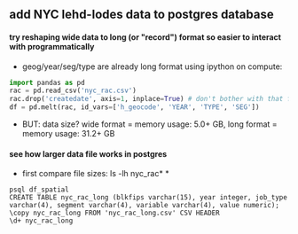 add NYC lehd-lodes data to postgres database
--------------------------------------------

#### try reshaping wide data to long (or "record") format so easier to interact with programmatically
+ geog/year/seg/type are already long format
using ipython on compute:
```python
import pandas as pd
rac = pd.read_csv('nyc_rac.csv')
rac.drop('createdate', axis=1, inplace=True) # don't bother with that field
df = pd.melt(rac, id_vars=['h_geocode', 'YEAR', 'TYPE', 'SEG'])
```
+ BUT: data size? wide format = memory usage: 5.0+ GB, long format = memory usage: 31.2+ GB

#### see how larger data file works in postgres
+ first compare file sizes: ls -lh nyc_rac*
  * 
```
psql df_spatial 
CREATE TABLE nyc_rac_long (blkfips varchar(15), year integer, job_type varchar(4), segment varchar(4), variable varchar(4), value numeric);
\copy nyc_rac_long FROM 'nyc_rac_long.csv' CSV HEADER
\d+ nyc_rac_long
```
